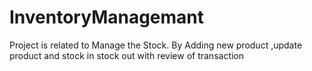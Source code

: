 # InventoryManagemant
Project is related to Manage the Stock. By Adding new product ,update product and stock in stock out with review of transaction

